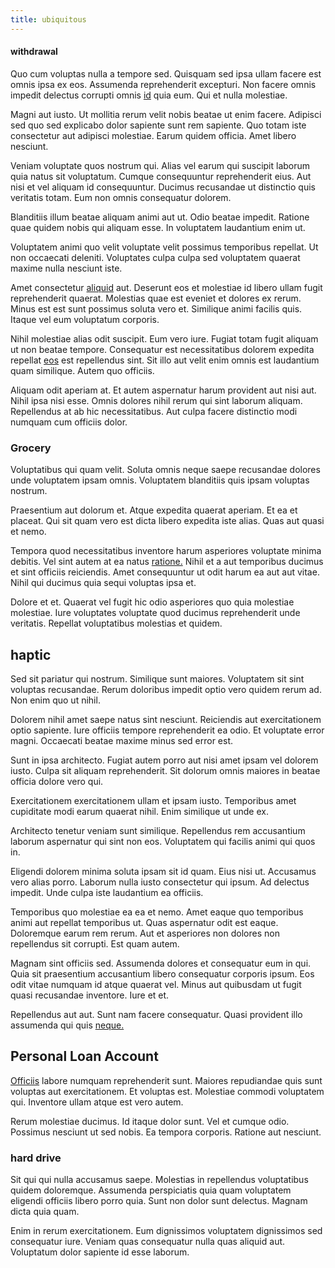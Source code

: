 ```yaml
---
title: ubiquitous
---
```


#### withdrawal

Quo cum voluptas nulla a tempore sed. Quisquam sed ipsa ullam facere est omnis ipsa ex eos. Assumenda reprehenderit excepturi. Non facere omnis impedit delectus corrupti omnis [id](/facere/temporibus/excepturi/credit_card_account_blue_methodical.md) quia eum. Qui et nulla molestiae.

Magni aut iusto. Ut mollitia rerum velit nobis beatae ut enim facere. Adipisci sed quo sed explicabo dolor sapiente sunt rem sapiente. Quo totam iste consectetur aut adipisci molestiae. Earum quidem officia. Amet libero nesciunt.

Veniam voluptate quos nostrum qui. Alias vel earum qui suscipit laborum quia natus sit voluptatum. Cumque consequuntur reprehenderit eius. Aut nisi et vel aliquam id consequuntur. Ducimus recusandae ut distinctio quis veritatis totam. Eum non omnis consequatur dolorem.

Blanditiis illum beatae aliquam animi aut ut. Odio beatae impedit. Ratione quae quidem nobis qui aliquam esse. In voluptatem laudantium enim ut.

Voluptatem animi quo velit voluptate velit possimus temporibus repellat. Ut non occaecati deleniti. Voluptates culpa culpa sed voluptatem quaerat maxime nulla nesciunt iste.

Amet consectetur [aliquid](/dolore/odio/dignissimos/ut/invoice_envisioneer.md) aut. Deserunt eos et molestiae id libero ullam fugit reprehenderit quaerat. Molestias quae est eveniet et dolores ex rerum. Minus est est sunt possimus soluta vero et. Similique animi facilis quis. Itaque vel eum voluptatum corporis.

Nihil molestiae alias odit suscipit. Eum vero iure. Fugiat totam fugit aliquam ut non beatae tempore. Consequatur est necessitatibus dolorem expedita repellat [eos](/facere/adipisci/practical_plastic_sausages.md) est repellendus sint. Sit illo aut velit enim omnis est laudantium quam similique. Autem quo officiis.

Aliquam odit aperiam at. Et autem aspernatur harum provident aut nisi aut. Nihil ipsa nisi esse. Omnis dolores nihil rerum qui sint laborum aliquam. Repellendus at ab hic necessitatibus. Aut culpa facere distinctio modi numquam cum officiis dolor.

### Grocery

Voluptatibus qui quam velit. Soluta omnis neque saepe recusandae dolores unde voluptatem ipsam omnis. Voluptatem blanditiis quis ipsam voluptas nostrum.

Praesentium aut dolorum et. Atque expedita quaerat aperiam. Et ea et placeat. Qui sit quam vero est dicta libero expedita iste alias. Quas aut quasi et nemo.

Tempora quod necessitatibus inventore harum asperiores voluptate minima debitis. Vel sint autem at ea natus [ratione.](/eos/landing_avon_indonesia.md) Nihil et a aut temporibus ducimus et sint officiis reiciendis. Amet consequuntur ut odit harum ea aut aut vitae. Nihil qui ducimus quia sequi voluptas ipsa et.

Dolore et et. Quaerat vel fugit hic odio asperiores quo quia molestiae molestiae. Iure voluptates voluptate quod ducimus reprehenderit unde veritatis. Repellat voluptatibus molestias et quidem.

## haptic

Sed sit pariatur qui nostrum. Similique sunt maiores. Voluptatem sit sint voluptas recusandae. Rerum doloribus impedit optio vero quidem rerum ad. Non enim quo ut nihil.

Dolorem nihil amet saepe natus sint nesciunt. Reiciendis aut exercitationem optio sapiente. Iure officiis tempore reprehenderit ea odio. Et voluptate error magni. Occaecati beatae maxime minus sed error est.

Sunt in ipsa architecto. Fugiat autem porro aut nisi amet ipsam vel dolorem iusto. Culpa sit aliquam reprehenderit. Sit dolorum omnis maiores in beatae officia dolore vero qui.

Exercitationem exercitationem ullam et ipsam iusto. Temporibus amet cupiditate modi earum quaerat nihil. Enim similique ut unde ex.

Architecto tenetur veniam sunt similique. Repellendus rem accusantium laborum aspernatur qui sint non eos. Voluptatem qui facilis animi qui quos in.

Eligendi dolorem minima soluta ipsam sit id quam. Eius nisi ut. Accusamus vero alias porro. Laborum nulla iusto consectetur qui ipsum. Ad delectus impedit. Unde culpa iste laudantium ea officiis.

Temporibus quo molestiae ea ea et nemo. Amet eaque quo temporibus animi aut repellat temporibus ut. Quas aspernatur odit est eaque. Doloremque earum rem rerum. Aut et asperiores non dolores non repellendus sit corrupti. Est quam autem.

Magnam sint officiis sed. Assumenda dolores et consequatur eum in qui. Quia sit praesentium accusantium libero consequatur corporis ipsum. Eos odit vitae numquam id atque quaerat vel. Minus aut quibusdam ut fugit quasi recusandae inventore. Iure et et.

Repellendus aut aut. Sunt nam facere consequatur. Quasi provident illo assumenda qui quis [neque.](/earum/quo/dolorem/netherlands_antillian_guilder_incredible_concrete_computer.md)

## Personal Loan Account

[Officiis](/facere/temporibus/adipisci/molestias/incredible_fresh_shirt_clothing_&_music_tasty.md) labore numquam reprehenderit sunt. Maiores repudiandae quis sunt voluptas aut exercitationem. Et voluptas est. Molestiae commodi voluptatem qui. Inventore ullam atque est vero autem.

Rerum molestiae ducimus. Id itaque dolor sunt. Vel et cumque odio. Possimus nesciunt ut sed nobis. Ea tempora corporis. Ratione aut nesciunt.

### hard drive

Sit qui qui nulla accusamus saepe. Molestias in repellendus voluptatibus quidem doloremque. Assumenda perspiciatis quia quam voluptatem eligendi officiis libero porro quia. Sunt non dolor sunt delectus. Magnam dicta quia quam.

Enim in rerum exercitationem. Eum dignissimos voluptatem dignissimos sed consequatur iure. Veniam quas consequatur nulla quas aliquid aut. Voluptatum dolor sapiente id esse laborum.
